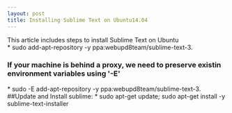 ```yaml
---
layout: post
title: Installing Sublime Text on Ubuntu14.04
---
```


<div class="message">
  This article includes steps to install Sublime Text on Ubuntu
</div>
* sudo add-apt-repository -y ppa:webupd8team/sublime-text-3.
<h3> If your machine is behind a proxy, we need to preserve existin environment variables using '-E' </h3>
* sudo -E add-apt-repository -y ppa:webupd8team/sublime-text-3.
##Update and Install sublime:
* sudo apt-get update; sudo apt-get install -y sublime-text-installer